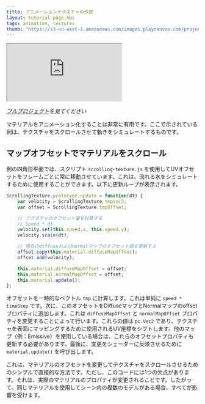```yaml
---
title: アニメーションテクスチャの作成
layout: tutorial-page.hbs
tags: animation, textures
thumb: "https://s3-eu-west-1.amazonaws.com/images.playcanvas.com/projects/12/405882/831708-image-75.jpg"
---
```


<iframe loading="lazy" src="https://playcanv.as/p/BM93v05L/" title="Animated Textures"></iframe>

*[フルプロジェクト][1]を見てください*

マテリアルをアニメーション化することは非常に有用です。ここで示されている例は、テクスチャをスクロールさせて動きをシミュレートするものです。

## マップオフセットでマテリアルをスクロール

例の四角形平面では、スクリプト `scrolling-texture.js` を使用してUVオフセットをフレームごとに常に移動させています。これは、流れる水をシミュレートするために使用することができます。以下に更新ループが表示されます。

```javascript
ScrollingTexture.prototype.update = function(dt) {
    var velocity = ScrollingTexture.tmpVec2;
    var offset = ScrollingTexture.tmpOffset;

    // テクスチャのオフセット量を計算する
    // Speed * dt
    velocity.set(this.speed.x, this.speed.y);
    velocity.scale(dt);

    // 現在のdiffuseおよびnormalマップのオフセット値を更新する
    offset.copy(this.material.diffuseMapOffset);
    offset.add(velocity);

    this.material.diffuseMapOffset = offset;
    this.material.normalMapOffset = offset;
    this.material.update();
};
```

オフセットを一時的なベクトル `tmp` に計算します。これは単純に `speed * timeStep` です。次に、このオフセットをDiffuseマップとNormalマップのoffsetプロパティに追加します。これは `diffuseMapOffset` と `normalMapOffset` プロパティを変更することによって行います。これらの値は `pc.Vec2` であり、テクスチャを表面にマッピングするために使用されるUV座標をシフトします。他のマップ（例：Emissive）を使用している場合は、これらのオフセットプロパティも更新する必要があります。最後に、変更をシェーダーに反映させるために `material.update()` を呼び出します。

これは、マテリアルのオフセットを変更してテクスチャをスクロールさせるためのシンプルで直接的な方法です。ただし、このコードには1つの欠点があります。それは、実際のマテリアルのプロパティが変更されることです。したがって、同じマテリアルを使用してシーン内の複数のモデルがある場合、すべてが影響を受けます。

[1]: https://playcanvas.com/project/405882
[2]: /images/tutorials/intermediate/animated-textures/coin-rotate.png
